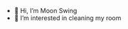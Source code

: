- 👋 Hi, I’m Moon Swing
- 👀 I’m interested in cleaning my room

<!---
publicPark/publicPark is a ✨ special ✨ repository because its `README.md` (this file) appears on your GitHub profile.
You can click the Preview link to take a look at your changes.
--->
